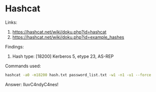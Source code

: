# Hashcat

Links:

1. https://hashcat.net/wiki/doku.php?id=hashcat
2. https://hashcat.net/wiki/doku.php?id=example_hashes

Findings:

1. Hash type: [18200] Kerberos 5, etype 23, AS-REP

Commands used:

```bash
hashcat -a0 -m18200 hash.txt password_list.txt -w1 -n1 -u1 --force
```

Answer:
IluvC4ndyC4nes!
